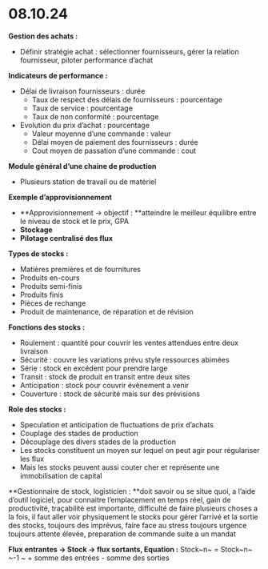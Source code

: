 # **08.10.24**

**Gestion des achats :**

* Définir stratégie achat : sélectionner fournisseurs, gérer la relation fournisseur, piloter performance d’achat

**Indicateurs de performance :**

* Délai de livraison fournisseurs : durée
  * Taux de respect des délais de fournisseurs : pourcentage
  * Taux de service : pourcentage
  * Taux de non conformité : pourcentage
* Evolution du prix d’achat : pourcentage
  * Valeur moyenne d’une commande : valeur
  * Délai moyen de paiement des fournisseurs : durée
  * Cout moyen de passation d’une commande : cout

**Module général d’une chaine de production**

* Plusieurs station de travail ou de matériel

**Exemple d’approvisionnement**

* **Approvisionnement -> objectif : **atteindre le meilleur équilibre entre le niveau de stock et le prix, GPA
* **Stockage**
* **Pilotage centralisé des flux**

**Types de stocks :**

* Matières premières et de fournitures
* Produits en-cours
* Produits semi-finis
* Produits finis
* Pièces de rechange
* Produit de maintenance, de réparation et de révision

**Fonctions des stocks :**

* Roulement : quantité pour couvrir les ventes attendues entre deux livraison
* Sécurité : couvre les variations prévu style ressources abimées
* Série : stock en excédent pour prendre large
* Transit : stock de produit en transit entre deux sites
* Anticipation : stock pour couvrir évènement a venir
* Couverture : stock de sécurité mais sur des prévisions

**Role des stocks :**

* Speculation et anticipation de fluctuations de prix d’achats
* Couplage des stades de production
* Découplage des divers stades de la production
* Les stocks constituent un moyen sur lequel on peut agir pour régulariser les flux
* Mais les stocks peuvent aussi couter cher et représente une immobilisation de capital

**Gestionnaire de stock, logisticien : **doit savoir ou se situe quoi, a l’aide d’outil logiciel, pour connaitre l’emplacement en temps réel, gain de productivité, traçabilité est importante, difficulté de faire plusieurs choses a la fois, il faut aller voir physiquement le stocks pour gérer l’arrivé et la sortie des stocks, toujours des imprévus, faire face au stress toujours urgence toujours attente élevée, preparation de commande suite a un mandat

**Flux entrantes -> Stock -> flux sortants, Equation :** Stock~n~ = Stock~n~ ~-1 ~ + somme des entrées - somme des sorties
